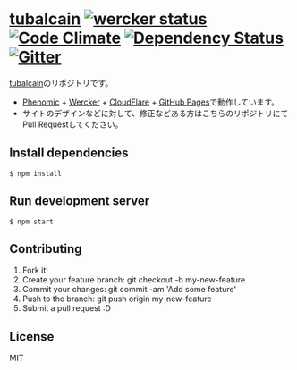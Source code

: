 # [tubalcain](http://trkw.jp/) [![wercker status](https://app.wercker.com/status/67eb2b3bccd91b0ce2444da3d342ec26/s/master "wercker status")](https://app.wercker.com/project/byKey/67eb2b3bccd91b0ce2444da3d342ec26)  [![Code Climate](http://img.shields.io/codeclimate/github/trkw/trkw.svg)](https://codeclimate.com/github/trkw/trkw) [![Dependency Status](https://david-dm.org/trkw/trkw.svg)](https://david-dm.org/trkw/trkw) [![Gitter](https://badges.gitter.im/trkw/Lobby.svg)](https://gitter.im/trkw/Lobby?utm_source=badge&utm_medium=badge&utm_campaign=pr-badge)

[tubalcain](https://trkw.jp)のリポジトリです。

* [Phenomic](https://phenomic.io/) + [Wercker](http://wercker.com/) + [CloudFlare](https://www.cloudflare.com/) + [GitHub Pages](https://pages.github.com/)で動作しています。
* サイトのデザインなどに対して、修正などある方はこちらのリポジトリにてPull Requestしてください。

## Install dependencies

```console
$ npm install
```

## Run development server

```console
$ npm start
```

## Contributing

1. Fork it!
2. Create your feature branch: git checkout -b my-new-feature
3. Commit your changes: git commit -am 'Add some feature'
4. Push to the branch: git push origin my-new-feature
5. Submit a pull request :D


## License
MIT
